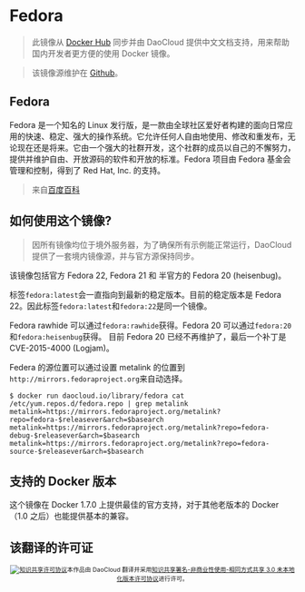 # Fedora

> 此镜像从 [Docker Hub](https://registry.hub.docker.com/_/fedora/) 同步并由 DaoCloud 提供中文文档支持，用来帮助国内开发者更方便的使用 Docker 镜像。

> 该镜像源维护在 [Github](https://github.com/docker-library/official-images/blob/master/library/fedora)。


## Fedora

Fedora 是一个知名的 Linux 发行版，是一款由全球社区爱好者构建的面向日常应用的快速、稳定、强大的操作系统。它允许任何人自由地使用、修改和重发布，无论现在还是将来。它由一个强大的社群开发，这个社群的成员以自己的不懈努力，提供并维护自由、开放源码的软件和开放的标准。Fedora 项目由 Fedora 基金会管理和控制，得到了 Red Hat, Inc. 的支持。

> 来自[百度百科](http://baike.baidu.com/view/182182.htm)

## 如何使用这个镜像?

> 因所有镜像均位于境外服务器，为了确保所有示例能正常运行，DaoCloud 提供了一套境内镜像源，并与官方源保持同步。

该镜像包括官方 Fedora 22, Fedora 21 和 半官方的 Fedora 20 (heisenbug)。

标签`fedora:latest`会一直指向到最新的稳定版本。目前的稳定版本是 Fedora 22。因此标签`fedora:latest`和`fedora:22`是同一个镜像。

Fedora rawhide 可以通过`fedora:rawhide`获得。Fedora 20 可以通过`fedora:20`和`fedora:heisenbug`获得。 目前 Fedora 20 已经不再维护了，最后一个补丁是 CVE-2015-4000 (Logjam)。

Federa 的源位置可以通过设置 metalink 的位置到`http://mirrors.fedoraproject.org`来自动选择。

```
$ docker run daocloud.io/library/fedora cat /etc/yum.repos.d/fedora.repo | grep metalink
metalink=https://mirrors.fedoraproject.org/metalink?repo=fedora-$releasever&arch=$basearch
metalink=https://mirrors.fedoraproject.org/metalink?repo=fedora-debug-$releasever&arch=$basearch
metalink=https://mirrors.fedoraproject.org/metalink?repo=fedora-source-$releasever&arch=$basearch
```

## 支持的 Docker 版本

这个镜像在 Docker 1.7.0 上提供最佳的官方支持，对于其他老版本的 Docker（1.0 之后）也能提供基本的兼容。

## 该翻译的许可证

<span style="font-size: 75%; text-align: center; display: block;"><a rel="license" href="http://creativecommons.org/licenses/by-nc-sa/3.0/"><img alt="知识共享许可协议" style="border-width:0" src="https://i.creativecommons.org/l/by-nc-sa/3.0/88x31.png" /></a>本作品由 DaoCloud 翻译并采用<a rel="license" href="http://creativecommons.org/licenses/by-nc-sa/3.0/">知识共享署名-非商业性使用-相同方式共享 3.0 未本地化版本许可协议</a>进行许可。</span>